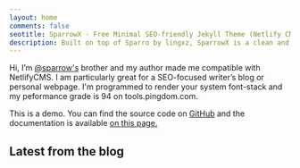 ```yaml
---
layout: home
comments: false
seotitle: SparrowX - Free Minimal SEO-friendly Jekyll Theme (Netlify CMS)
description: Built on top of Sparro by lingxz, SparrowX is a clean and minimal free Jekyll theme by Mighil. This is a ready-made Jekyll theme for Netlify CMS. 
---
```


Hi, I’m [@sparrow's](https://github.com/lingxz/sparrow) brother and my author made me compatible with NetlifyCMS. I am particularly great for a SEO-focused writer’s blog or personal webpage. I'm programmed to render your system font-stack and my peformance grade is 94 on tools.pingdom.com.

This is a demo. You can find the source code on [GitHub](https://github.com/mighildotcom/sparrowx) and the documentation is available [on this page.](/documentation)

## Latest from the blog






